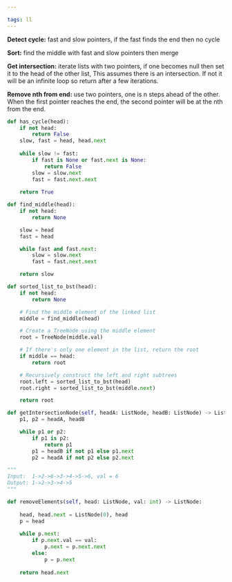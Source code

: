 ```yaml
---

tags: ll
---
```


**Detect cycle:** fast and slow pointers, if the fast finds the end then no cycle

**Sort:** find the middle with fast and slow pointers then merge 

**Get intersection:** iterate lists with two pointers, if one becomes null then set it to the head of the other list, This assumes there is an intersection. If not it will be an infinite loop so return after a few iterations. 

**Remove nth from end:** use two pointers, one is n steps ahead of the other. When the first pointer reaches the end, the second pointer will be at the nth from the end.

```python
def has_cycle(head):
    if not head:
        return False
    slow, fast = head, head.next
    
    while slow != fast:
        if fast is None or fast.next is None:
            return False
        slow = slow.next
        fast = fast.next.next
    
    return True
```

```python
def find_middle(head):
    if not head:
        return None

    slow = head
    fast = head

    while fast and fast.next:
        slow = slow.next
        fast = fast.next.next

    return slow
```

```python
def sorted_list_to_bst(head):
    if not head:
        return None

    # Find the middle element of the linked list
    middle = find_middle(head)

    # Create a TreeNode using the middle element
    root = TreeNode(middle.val)

    # If there's only one element in the list, return the root
    if middle == head:
        return root

    # Recursively construct the left and right subtrees
    root.left = sorted_list_to_bst(head)
    root.right = sorted_list_to_bst(middle.next)

    return root
```

```python
def getIntersectionNode(self, headA: ListNode, headB: ListNode) -> ListNode:
    p1, p2 = headA, headB

    while p1 or p2:
        if p1 is p2:
            return p1 
        p1 = headB if not p1 else p1.next
        p2 = headA if not p2 else p2.next
```

```py
"""
Input:  1->2->6->3->4->5->6, val = 6
Output: 1->2->3->4->5
"""

def removeElements(self, head: ListNode, val: int) -> ListNode:
    
    head, head.next = ListNode(0), head
    p = head
    
    while p.next:
        if p.next.val == val:
            p.next = p.next.next
        else:
            p = p.next
            
    return head.next
```

